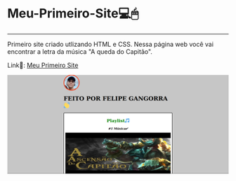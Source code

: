 # Meu-Primeiro-Site💻🖱
---

Primeiro site criado utlizando HTML e CSS. Nessa página web você vai encontrar a letra da música "A queda do Capitão".

Link🔗: [Meu Primeiro Site](https://felipegangorra.github.io/primeiro-site/)

![PRIMEIRO SITE](img/primeiro_site.png)

